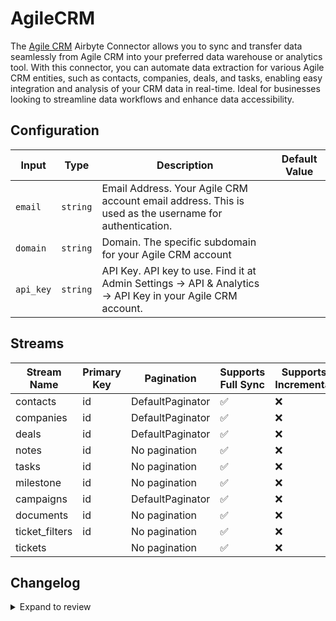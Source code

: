 # AgileCRM
The [Agile CRM](https://agilecrm.com/) Airbyte Connector allows you to sync and transfer data seamlessly from Agile CRM into your preferred data warehouse or analytics tool. With this connector, you can automate data extraction for various Agile CRM entities, such as contacts, companies, deals, and tasks, enabling easy integration and analysis of your CRM data in real-time. Ideal for businesses looking to streamline data workflows and enhance data accessibility.

## Configuration

| Input | Type | Description | Default Value |
|-------|------|-------------|---------------|
| `email` | `string` | Email Address. Your Agile CRM account email address. This is used as the username for authentication. |  |
| `domain` | `string` | Domain. The specific subdomain for your Agile CRM account |  |
| `api_key` | `string` | API Key. API key to use. Find it at Admin Settings -&gt; API &amp; Analytics -&gt; API Key in your Agile CRM account. |  |

## Streams
| Stream Name | Primary Key | Pagination | Supports Full Sync | Supports Incremental |
|-------------|-------------|------------|---------------------|----------------------|
| contacts | id | DefaultPaginator | ✅ |  ❌  |
| companies | id | DefaultPaginator | ✅ |  ❌  |
| deals | id | DefaultPaginator | ✅ |  ❌  |
| notes | id | No pagination | ✅ |  ❌  |
| tasks | id | No pagination | ✅ |  ❌  |
| milestone | id | No pagination | ✅ |  ❌  |
| campaigns | id | DefaultPaginator | ✅ |  ❌  |
| documents | id | No pagination | ✅ |  ❌  |
| ticket_filters | id | No pagination | ✅ |  ❌  |
| tickets |  | No pagination | ✅ |  ❌  |

## Changelog

<details>
  <summary>Expand to review</summary>

| Version          | Date              | Pull Request | Subject        |
|------------------|-------------------|--------------|----------------|
| 0.0.6 | 2024-12-28 | [50483](https://github.com/airbytehq/airbyte/pull/50483) | Update dependencies |
| 0.0.5 | 2024-12-21 | [50157](https://github.com/airbytehq/airbyte/pull/50157) | Update dependencies |
| 0.0.4 | 2024-12-14 | [49588](https://github.com/airbytehq/airbyte/pull/49588) | Update dependencies |
| 0.0.3 | 2024-12-12 | [49279](https://github.com/airbytehq/airbyte/pull/49279) | Update dependencies |
| 0.0.2 | 2024-12-11 | [49026](https://github.com/airbytehq/airbyte/pull/49026) | Starting with this version, the Docker image is now rootless. Please note that this and future versions will not be compatible with Airbyte versions earlier than 0.64 |
| 0.0.1 | 2024-11-08 | | Initial release by [@parthiv11](https://github.com/parthiv11) via Connector Builder |

</details>
